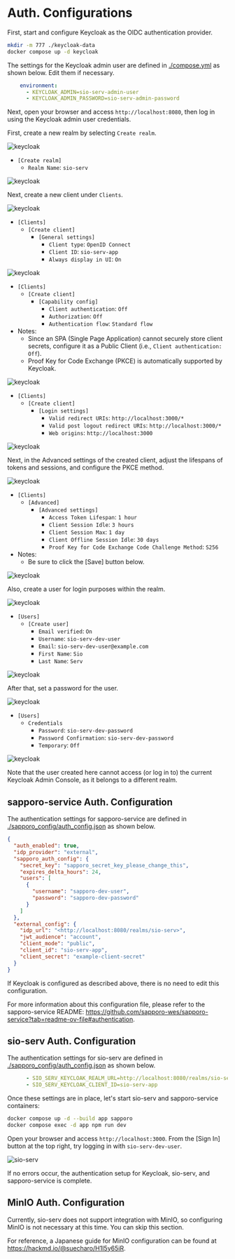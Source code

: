 # Auth. Configurations

First, start and configure Keycloak as the OIDC authentication provider.

```bash
mkdir -m 777 ./keycloak-data
docker compose up -d keycloak
```

The settings for the Keycloak admin user are defined in [./compose.yml](./compose.yml) as shown below. Edit them if necessary.

```yaml
    environment:
      - KEYCLOAK_ADMIN=sio-serv-admin-user
      - KEYCLOAK_ADMIN_PASSWORD=sio-serv-admin-password
```

Next, open your browser and access `http://localhost:8080`, then log in using the Keycloak admin user credentials.

First, create a new realm by selecting `Create realm`.

![keycloak](https://hackmd.io/_uploads/SyvCBpqjR.png)

- `[Create realm]`
  - `Realm Name`: `sio-serv`

![keycloak](https://hackmd.io/_uploads/SJORrTqoR.png)

Next, create a new client under `Clients`.

![keycloak](https://hackmd.io/_uploads/rk-qPp5jC.png)

- `[Clients]`
  - `[Create client]`
    - `[General settings]`
      - `Client type`: `OpenID Connect`
      - `Client ID`: `sio-serv-app`
      - `Always display in UI`: `On`

![keycloak](https://github.com/user-attachments/assets/2a7ddc78-f164-4308-a51f-b858b6e88959)

- `[Clients]`
  - `[Create client]`
    - `[Capability config]`
      - `Client authentication`: `Off`
      - `Authorization`: `Off`
      - `Authentication flow`: `Standard flow`
- Notes:
  - Since an SPA (Single Page Application) cannot securely store client secrets, configure it as a Public Client (i.e., `Client authentication: Off`).
  - Proof Key for Code Exchange (PKCE) is automatically supported by Keycloak.

![keycloak](https://hackmd.io/_uploads/ryKVua5jR.png)

- `[Clients]`
  - `[Create client]`
    - `[Login settings]`
      - `Valid redirect URIs`: `http://localhost:3000/*`
      - `Valid post logout redirect URIs`: `http://localhost:3000/*`
      - `Web origins`: `http://localhost:3000`

![keycloak](https://hackmd.io/_uploads/BJeJ3acoC.png)

Next, in the Advanced settings of the created client, adjust the lifespans of tokens and sessions, and configure the PKCE method.

![keycloak](https://hackmd.io/_uploads/BJnhFysoR.png)

- `[Clients]`
  - `[Advanced]`
    - `[Advanced settings]`
      - `Access Token Lifespan`: `1 hour`
      - `Client Session Idle`: `3 hours`
      - `Client Session Max`: `1 day`
      - `Client Offline Session Idle`: `30 days`
      - `Proof Key for Code Exchange Code Challenge Method`: `S256`
- Notes:
  - Be sure to click the [Save] button below.

![keycloak](https://github.com/user-attachments/assets/aca3ff64-2357-44ec-84c8-eae0cfa2c083)

Also, create a user for login purposes within the realm.

![keycloak](https://hackmd.io/_uploads/BJE09ksoC.png)

- `[Users]`
  - `[Create user]`
    - `Email verified`: `On`
    - `Username`: `sio-serv-dev-user`
    - `Email`: `sio-serv-dev-user@example.com`
    - `First Name`: `Sio`
    - `Last Name`: `Serv`

![keycloak](https://hackmd.io/_uploads/r10xs3gx1g.png)

After that, set a password for the user.

![keycloak](https://hackmd.io/_uploads/SkRRsysiC.png)

- `[Users]`
  - `Credentials`
    - `Password`: `sio-serv-dev-password`
    - `Password Confirmation`: `sio-serv-dev-password`
    - `Temporary`: `Off`

![keycloak](https://hackmd.io/_uploads/ByaCiJijR.png)

Note that the user created here cannot access (or log in to) the current Keycloak Admin Console, as it belongs to a different realm.

## sapporo-service Auth. Configuration

The authentication settings for sapporo-service are defined in [./sapporo_config/auth_config.json](./sapporo_config/auth_config.json) as shown below.

```json
{
  "auth_enabled": true,
  "idp_provider": "external",
  "sapporo_auth_config": {
    "secret_key": "sapporo_secret_key_please_change_this",
    "expires_delta_hours": 24,
    "users": [
      {
        "username": "sapporo-dev-user",
        "password": "sapporo-dev-password"
      }
    ]
  },
  "external_config": {
    "idp_url": "<http://localhost:8080/realms/sio-serv>",
    "jwt_audience": "account",
    "client_mode": "public",
    "client_id": "sio-serv-app",
    "client_secret": "example-client-secret"
  }
}
```

If Keycloak is configured as described above, there is no need to edit this configuration.

For more information about this configuration file, please refer to the sapporo-service README: <https://github.com/sapporo-wes/sapporo-service?tab=readme-ov-file#authentication>.

## sio-serv Auth. Configuration

The authentication settings for sio-serv are defined in [./sapporo_config/auth_config.json](./sapporo_config/auth_config.json) as shown below.

```yaml
      - SIO_SERV_KEYCLOAK_REALM_URL=http://localhost:8080/realms/sio-serv
      - SIO_SERV_KEYCLOAK_CLIENT_ID=sio-serv-app
```

Once these settings are in place, let's start sio-serv and sapporo-service containers:

```bash
docker compose up -d --build app sapporo
docker compose exec -d app npm run dev
```

Open your browser and access `http://localhost:3000`. From the [Sign In] button at the top right, try logging in with `sio-serv-dev-user`.

![sio-serv](https://github.com/user-attachments/assets/16a2c0df-d242-475b-8a13-b1453582dcc1)

If no errors occur, the authentication setup for Keycloak, sio-serv, and sapporo-service is complete.

## MinIO Auth. Configuration

Currently, sio-serv does not support integration with MinIO, so configuring MinIO is not necessary at this time. You can skip this section.

For reference, a Japanese guide for MinIO configuration can be found at <https://hackmd.io/@suecharo/H1I5y65iR>.
